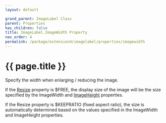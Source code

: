 ```yaml
---
layout: default

grand_parent: ImageLabel Class
parent: Properties
has_children: false
title: ImageLabel.ImageWidth Property
nav_order: 4
permalink: /package/extension4/imagelabel/properties/imagewidth
---
```

# {{ page.title }}

Specify the width when enlarging / reducing the image.

If the <a href="/package/extension4/imagelabel/properties/resize">Resize</a> property is $FREE, the display size of the image will be the size specified by the ImageWidth and <a href="/package/extension4/imagelabel/properties/imageheight">ImageHeight</a> properties.

If the Resize property is $KEEPRATIO (fixed aspect ratio), the size is automatically determined based on the values specified in the ImageWidth and ImageHeight properties.